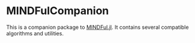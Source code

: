 # MINDFulCompanion

This is a companion package to [MINDFul.jl](https://github.com/UniStuttgart-IKR/MINDFul.jl).
It contains several compatible algorithms and utilities.
